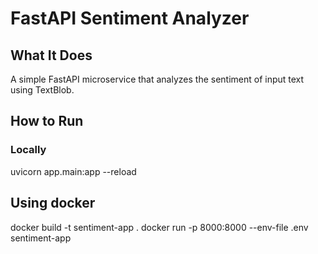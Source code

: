 # FastAPI Sentiment Analyzer

## What It Does
A simple FastAPI microservice that analyzes the sentiment of input text using TextBlob.

## How to Run

### Locally
uvicorn app.main:app --reload

## Using docker
docker build -t sentiment-app .
docker run -p 8000:8000 --env-file .env sentiment-app

